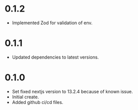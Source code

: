 # 0.1.2

- Implemented Zod for validation of env.

# 0.1.1

- Updated dependencies to latest versions.

# 0.1.0

- Set fixed nextjs version to 13.2.4 because of known issue.
- Initial create.
- Added github ci/cd files.
